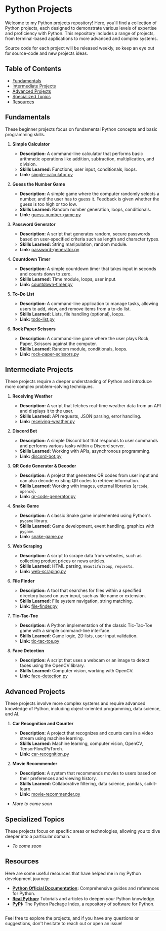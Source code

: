 # Python Projects

Welcome to my Python projects repository! Here, you'll find a collection of Python projects, each designed to demonstrate various levels of expertise and proficiency with Python. This repository includes a range of projects, from terminal-based applications to more advanced and complex systems.

Source code for each project will be released weekly, so keep an eye out for source-code and new projects ideas. 

## Table of Contents

- [Fundamentals](#fundamentals)
- [Intermediate Projects](#intermediate-projects)
- [Advanced Projects](#advanced-projects)
- [Specialized Topics](#specialized-topics)
- [Resources](#resources)

## Fundamentals

These beginner projects focus on fundamental Python concepts and basic programming skills.

1. **Simple Calculator**
   - **Description:** A command-line calculator that performs basic arithmetic operations like addition, subtraction, multiplication, and division.
   - **Skills Learned:** Functions, user input, conditionals, loops.
   - **Link:** [simple-calculator.py](./fundamentals/calculator.py)

2. **Guess the Number Game**
   - **Description:** A simple game where the computer randomly selects a number, and the user has to guess it. Feedback is given whether the guess is too high or too low.
   - **Skills Learned:** Random number generation, loops, conditionals.
   - **Link:** [guess-number-game.py](./fundamentals/guess_number.py)

3. **Password Generator**
   - **Description:** A script that generates random, secure passwords based on user-specified criteria such as length and character types.
   - **Skills Learned:** String manipulation, random module.
   - **Link:** [password-generator.py](./fundamentals/password-generator.py)

4. **Countdown Timer**
   - **Description:** A simple countdown timer that takes input in seconds and counts down to zero.
   - **Skills Learned:** Time module, loops, user input.
   - **Link:** [countdown-timer.py](./fundamentals/countdown-timer.py)

5. **To-Do List**
   - **Description:** A command-line application to manage tasks, allowing users to add, view, and remove items from a to-do list.
   - **Skills Learned:** Lists, file handling (optional), loops.
   - **Link:** [todo-list.py](./fundamentals/todo-list.py)

6. **Rock Paper Scissors**
   - **Description:** A command-line game where the user plays Rock, Paper, Scissors against the computer.
   - **Skills Learned:** Random module, conditionals, loops.
   - **Link:** [rock-paper-scissors.py](./fundamentals/rock-paper-scissors.py)

## Intermediate Projects

These projects require a deeper understanding of Python and introduce more complex problem-solving techniques.

1. **Receiving Weather**
   - **Description:** A script that fetches real-time weather data from an API and displays it to the user.
   - **Skills Learned:** API requests, JSON parsing, error handling.
   - **Link:** [receiving-weather.py](./intermediate/receiving-weather.py)

2. **Discord Bot**
   - **Description:** A simple Discord bot that responds to user commands and performs various tasks within a Discord server.
   - **Skills Learned:** Working with APIs, asynchronous programming.
   - **Link:** [discord-bot.py](./intermediate/discord-bot.py)

3. **QR Code Generator & Decoder**
   - **Description:** A project that generates QR codes from user input and can also decode existing QR codes to retrieve information.
   - **Skills Learned:** Working with images, external libraries (`qrcode`, `opencv`).
   - **Link:** [qr-code-generator.py](./intermediate/qr-code-generator.py)

4. **Snake Game**
   - **Description:** A classic Snake game implemented using Python's `pygame` library.
   - **Skills Learned:** Game development, event handling, graphics with `pygame`.
   - **Link:** [snake-game.py](./intermediate/snake-game.py)

5. **Web Scraping**
   - **Description:** A script to scrape data from websites, such as collecting product prices or news articles.
   - **Skills Learned:** HTML parsing, `BeautifulSoup`, `requests`.
   - **Link:** [web-scraping.py](./intermediate/web-scraping.py)

6. **File Finder**
   - **Description:** A tool that searches for files within a specified directory based on user input, such as file name or extension.
   - **Skills Learned:** File system navigation, string matching.
   - **Link:** [file-finder.py](./intermediate/file-finder.py)

7. **Tic-Tac-Toe**
   - **Description:** A Python implementation of the classic Tic-Tac-Toe game with a simple command-line interface.
   - **Skills Learned:** Game logic, 2D lists, user input validation.
   - **Link:** [tic-tac-toe.py](./intermediate/tic-tac-toe.py)

8. **Face Detection**
   - **Description:** A script that uses a webcam or an image to detect faces using the OpenCV library.
   - **Skills Learned:** Computer vision, working with OpenCV.
   - **Link:** [face-detection.py](./intermediate/face-detection.py)

## Advanced Projects

These projects involve more complex systems and require advanced knowledge of Python, including object-oriented programming, data science, and AI.

1. **Car Recognition and Counter**
   - **Description:** A project that recognizes and counts cars in a video stream using machine learning.
   - **Skills Learned:** Machine learning, computer vision, OpenCV, TensorFlow/PyTorch.
   - **Link:** [car-recognition.py](./advanced/car-recognition.py)

2. **Movie Recommender**
   - **Description:** A system that recommends movies to users based on their preferences and viewing history.
   - **Skills Learned:** Collaborative filtering, data science, pandas, scikit-learn.
   - **Link:** [movie-recommender.py](./advanced/movie-recommender.py)


* *More to come soon*

## Specialized Topics

These projects focus on specific areas or technologies, allowing you to dive deeper into a particular domain.

* *To come soon*

## Resources

Here are some useful resources that have helped me in my Python development journey:

- **[Python Official Documentation](https://docs.python.org/3/):** Comprehensive guides and references for Python.
- **[Real Python](https://realpython.com/):** Tutorials and articles to deepen your Python knowledge.
- **[PyPI](https://pypi.org/):** The Python Package Index, a repository of software for Python.

---

Feel free to explore the projects, and if you have any questions or suggestions, don't hesitate to reach out or open an issue!